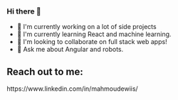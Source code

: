 ### Hi there 👋


 - 🔭 I'm currently working on a lot of side projects
 - 🌱 I'm currently learning React and machine learning.
 - 👯 I'm looking to collaborate on full stack web apps!
 - 💬 Ask me about Angular and robots.

<h2> Reach out to me: </h2>
https://www.linkedin.com/in/mahmoudewiis/
